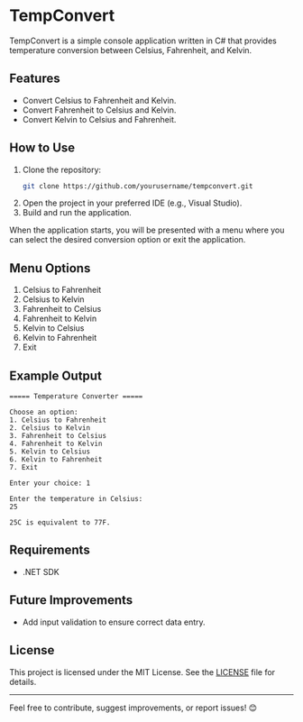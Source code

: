 # TempConvert

TempConvert is a simple console application written in C# that provides temperature conversion between Celsius, Fahrenheit, and Kelvin.

## Features

- Convert Celsius to Fahrenheit and Kelvin.
- Convert Fahrenheit to Celsius and Kelvin.
- Convert Kelvin to Celsius and Fahrenheit.

## How to Use

1. Clone the repository:
   ```bash
   git clone https://github.com/yourusername/tempconvert.git
   ```
2. Open the project in your preferred IDE (e.g., Visual Studio).
3. Build and run the application.

When the application starts, you will be presented with a menu where you can select the desired conversion option or exit the application.

## Menu Options

1. Celsius to Fahrenheit
2. Celsius to Kelvin
3. Fahrenheit to Celsius
4. Fahrenheit to Kelvin
5. Kelvin to Celsius
6. Kelvin to Fahrenheit
7. Exit

## Example Output

```
===== Temperature Converter =====

Choose an option:
1. Celsius to Fahrenheit
2. Celsius to Kelvin
3. Fahrenheit to Celsius
4. Fahrenheit to Kelvin
5. Kelvin to Celsius
6. Kelvin to Fahrenheit
7. Exit

Enter your choice: 1

Enter the temperature in Celsius:
25

25C is equivalent to 77F.
```

## Requirements

- .NET SDK

## Future Improvements

- Add input validation to ensure correct data entry.

## License

This project is licensed under the MIT License. See the [LICENSE](../LICENSE) file for details.

---

Feel free to contribute, suggest improvements, or report issues! 😊
